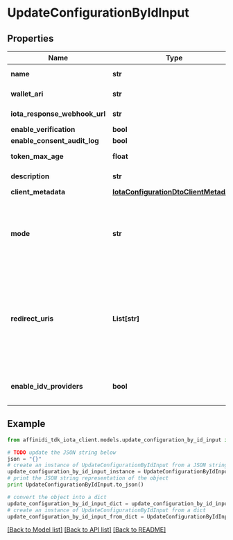 # UpdateConfigurationByIdInput

## Properties

| Name                          | Type                                                                            | Description                                                                                                                                                                        | Notes      |
| ----------------------------- | ------------------------------------------------------------------------------- | ---------------------------------------------------------------------------------------------------------------------------------------------------------------------------------- | ---------- |
| **name**                      | **str**                                                                         | The name of the config                                                                                                                                                             | [optional] |
| **wallet_ari**                | **str**                                                                         | The wallet Ari that will be used to sign                                                                                                                                           | [optional] |
| **iota_response_webhook_url** | **str**                                                                         | webhook to call when data is ready                                                                                                                                                 | [optional] |
| **enable_verification**       | **bool**                                                                        |                                                                                                                                                                                    | [optional] |
| **enable_consent_audit_log**  | **bool**                                                                        |                                                                                                                                                                                    | [optional] |
| **token_max_age**             | **float**                                                                       | token time to live in seconds                                                                                                                                                      | [optional] |
| **description**               | **str**                                                                         | The description of the config                                                                                                                                                      | [optional] |
| **client_metadata**           | [**IotaConfigurationDtoClientMetadata**](IotaConfigurationDtoClientMetadata.md) |                                                                                                                                                                                    | [optional] |
| **mode**                      | **str**                                                                         | indicates whether the flow is a WebSocket flow or a Redirect flow. This value is used in Vault to determine how to process the data flow request.                                  | [optional] |
| **redirect_uris**             | **List[str]**                                                                   | the URL that the user will be redirected to after the request has been processed; should be provided by the developer of the client application.Required only if mode is Redirect. | [optional] |
| **enable_idv_providers**      | **bool**                                                                        | enables third party IDV provider verification for the given configuration                                                                                                          | [optional] |

## Example

```python
from affinidi_tdk_iota_client.models.update_configuration_by_id_input import UpdateConfigurationByIdInput

# TODO update the JSON string below
json = "{}"
# create an instance of UpdateConfigurationByIdInput from a JSON string
update_configuration_by_id_input_instance = UpdateConfigurationByIdInput.from_json(json)
# print the JSON string representation of the object
print UpdateConfigurationByIdInput.to_json()

# convert the object into a dict
update_configuration_by_id_input_dict = update_configuration_by_id_input_instance.to_dict()
# create an instance of UpdateConfigurationByIdInput from a dict
update_configuration_by_id_input_from_dict = UpdateConfigurationByIdInput.from_dict(update_configuration_by_id_input_dict)
```

[[Back to Model list]](../README.md#documentation-for-models) [[Back to API list]](../README.md#documentation-for-api-endpoints) [[Back to README]](../README.md)
